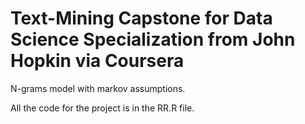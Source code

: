 # Text-Mining Capstone for Data Science Specialization from John Hopkin via Coursera
N-grams model with markov assumptions.

All the code for the project is in the RR.R file.
